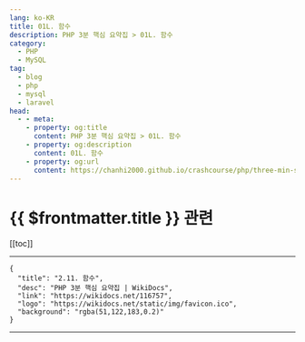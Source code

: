 ```yaml
---
lang: ko-KR
title: 01L. 함수
description: PHP 3분 핵심 요약집 > 01L. 함수
category: 
  - PHP
  - MySQL
tag: 
  - blog
  - php
  - mysql
  - laravel
head:
  - - meta:
    - property: og:title
      content: PHP 3분 핵심 요약집 > 01L. 함수
    - property: og:description
      content: 01L. 함수
    - property: og:url
      content: https://chanhi2000.github.io/crashcourse/php/three-min-summary/01-basics/01L.html
---
```


# {{ $frontmatter.title }} 관련

[[toc]]

---

```component VPCard
{
  "title": "2.11. 함수",
  "desc": "PHP 3분 핵심 요약집 | WikiDocs",
  "link": "https://wikidocs.net/116757",
  "logo": "https://wikidocs.net/static/img/favicon.ico",
  "background": "rgba(51,122,183,0.2)"
}
```

---

<TagLinks />
